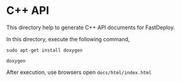 # C++ API

This directory help to generate C++ API documents for FastDeploy.

In this directory, execute the following command,

```
sudo apt-get install doxygen

doxygen
```

After execution, use browsers open `docs/html/index.html`
